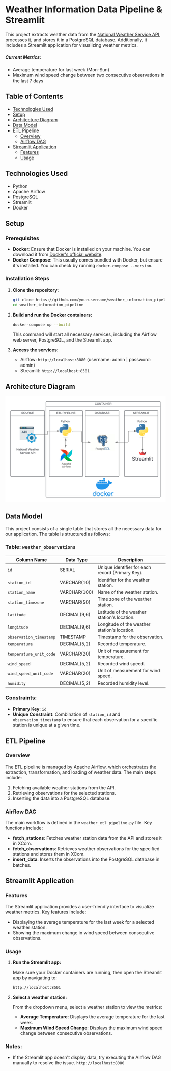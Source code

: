 # Weather Information Data Pipeline & Streamlit

This project extracts weather data from the [National Weather Service API](https://api.weather.gov), processes it, and stores it in a PostgreSQL database. Additionally, it includes a Streamlit application for visualizing weather metrics.

##### Current Metrics:
 * Average temperature for last week (Mon-Sun)
 * Maximum wind speed change between two consecutive observations in the last 7 days


## Table of Contents

- [Technologies Used](#technologies-used)
- [Setup](#setup)
- [Architecture Diagram](#architecture-diagram)
- [Data Model](#data-modeling) 
- [ETL Pipeline](#etl-pipeline)
  - [Overview](#overview)
  - [Airflow DAG](#airflow-dag)
- [Streamlit Application](#streamlit-application)
  - [Features](#features)
  - [Usage](#usage)

## Technologies Used

- Python
- Apache Airflow
- PostgreSQL
- Streamlit
- Docker

## Setup

### Prerequisites

- **Docker**: Ensure that Docker is installed on your machine. You can download it from [Docker's official website](https://www.docker.com/get-started).
- **Docker Compose**: This usually comes bundled with Docker, but ensure it's installed. You can check by running `docker-compose --version`.

### Installation Steps

1. **Clone the repository:**

   ```bash
   git clone https://github.com/yourusername/weather_information_pipeline.git
   cd weather_information_pipeline
   ```

2. **Build and run the Docker containers:**

   ```bash
   docker-compose up --build
   ```

   This command will start all necessary services, including the Airflow web server, PostgreSQL, and the Streamlit app.

3. **Access the services:**
   - Airflow: `http://localhost:8080` (username: admin | password: admin)
   - Streamlit: `http://localhost:8501`

## Architecture Diagram

![Diagram](/images/architecture-diagram.png)

## Data Model

This project consists of a single table that stores all the necessary data for our application. The table is structured as follows:

### Table: `weather_observations`

| Column Name               | Data Type        | Description                                         |
|---------------------------|------------------|-----------------------------------------------------|
| `id`                      | SERIAL           | Unique identifier for each record (Primary Key).   |
| `station_id`              | VARCHAR(10)      | Identifier for the weather station.                 |
| `station_name`            | VARCHAR(100)     | Name of the weather station.                         |
| `station_timezone`        | VARCHAR(50)      | Time zone of the weather station.                   |
| `latitude`                | DECIMAL(9,6)     | Latitude of the weather station's location.         |
| `longitude`               | DECIMAL(9,6)     | Longitude of the weather station's location.        |
| `observation_timestamp`   | TIMESTAMP        | Timestamp for the observation.                       |
| `temperature`             | DECIMAL(5,2)     | Recorded temperature.                                |
| `temperature_unit_code`   | VARCHAR(20)      | Unit of measurement for temperature.                |
| `wind_speed`              | DECIMAL(5,2)     | Recorded wind speed.                                |
| `wind_speed_unit_code`    | VARCHAR(20)      | Unit of measurement for wind speed.                 |
| `humidity`                | DECIMAL(5,2)     | Recorded humidity level.                             |

### Constraints:
- **Primary Key**: `id`
- **Unique Constraint**: Combination of `station_id` and `observation_timestamp` to ensure that each observation for a specific station is unique at a given time.


## ETL Pipeline

### Overview

The ETL pipeline is managed by Apache Airflow, which orchestrates the extraction, transformation, and loading of weather data. The main steps include:

1. Fetching available weather stations from the API.
2. Retrieving observations for the selected stations.
3. Inserting the data into a PostgreSQL database.

### Airflow DAG

The main workflow is defined in the `weather_etl_pipeline.py` file. Key functions include:

- **fetch_stations**: Fetches weather station data from the API and stores it in XCom.
- **fetch_observations**: Retrieves weather observations for the specified stations and stores them in XCom.
- **insert_data**: Inserts the observations into the PostgreSQL database in batches.

## Streamlit Application

### Features

The Streamlit application provides a user-friendly interface to visualize weather metrics. Key features include:

- Displaying the average temperature for the last week for a selected weather station.
- Showing the maximum change in wind speed between consecutive observations.

### Usage

1. **Run the Streamlit app:**

   Make sure your Docker containers are running, then open the Streamlit app by navigating to:

   ```
   http://localhost:8501
   ```

2. **Select a weather station:**

   From the dropdown menu, select a weather station to view the metrics:

   - **Average Temperature**: Displays the average temperature for the last week.
   - **Maximum Wind Speed Change**: Displays the maximum wind speed change between consecutive observations.

### Notes:
- If the Streamlit app doesn't display data, try executing the Airflow DAG manually to resolve the issue. `http://localhost:8080`